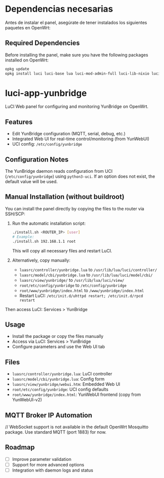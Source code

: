 # Dependencias necesarias

Antes de instalar el panel, asegúrate de tener instalados los siguientes paquetes en OpenWrt:


## Required Dependencies

Before installing the panel, make sure you have the following packages installed on OpenWrt:

```sh
opkg update
opkg install luci luci-base lua luci-mod-admin-full luci-lib-nixio luci-lib-ipkg luci-compat python3-uci
```

# luci-app-yunbridge

LuCI Web panel for configuring and monitoring YunBridge on OpenWrt.

## Features
- Edit YunBridge configuration (MQTT, serial, debug, etc.)
- Integrated Web UI for real-time control/monitoring (from YunWebUI)
- UCI config: `/etc/config/yunbridge`

## Configuration Notes
The YunBridge daemon reads configuration from UCI (`/etc/config/yunbridge`) using `python3-uci`. If an option does not exist, the default value will be used.

## Manual Installation (without buildroot)

You can install the panel directly by copying the files to the router via SSH/SCP:

1. Run the automatic installation script:
    ```sh
    ./install.sh <ROUTER_IP> [user]
    # Example:
    ./install.sh 192.168.1.1 root
    ```
    This will copy all necessary files and restart LuCI.

2. Alternatively, copy manually:
    - `luasrc/controller/yunbridge.lua` to `/usr/lib/lua/luci/controller/`
    - `luasrc/model/cbi/yunbridge.lua` to `/usr/lib/lua/luci/model/cbi/`
    - `luasrc/view/yunbridge/` to `/usr/lib/lua/luci/view/`
    - `root/etc/config/yunbridge` to `/etc/config/yunbridge`
    - `root/www/yunbridge/index.html` to `/www/yunbridge/index.html`
    - Restart LuCI: `/etc/init.d/uhttpd restart; /etc/init.d/rpcd restart`

Then access LuCI: Services > YunBridge

## Usage
- Install the package or copy the files manually
- Access via LuCI: Services > YunBridge
- Configure parameters and use the Web UI tab

## Files
- `luasrc/controller/yunbridge.lua`: LuCI controller
- `luasrc/model/cbi/yunbridge.lua`: Config form
- `luasrc/view/yunbridge/webui.htm`: Embedded Web UI
- `root/etc/config/yunbridge`: UCI config defaults
- `root/www/yunbridge/index.html`: YunWebUI frontend (copy from YunWebUI-v2)


## MQTT Broker IP Automation
// WebSocket support is not available in the default OpenWrt Mosquitto package. Use standard MQTT (port 1883) for now.

## Roadmap
- [ ] Improve parameter validation
- [ ] Support for more advanced options
- [ ] Integration with daemon logs and status
